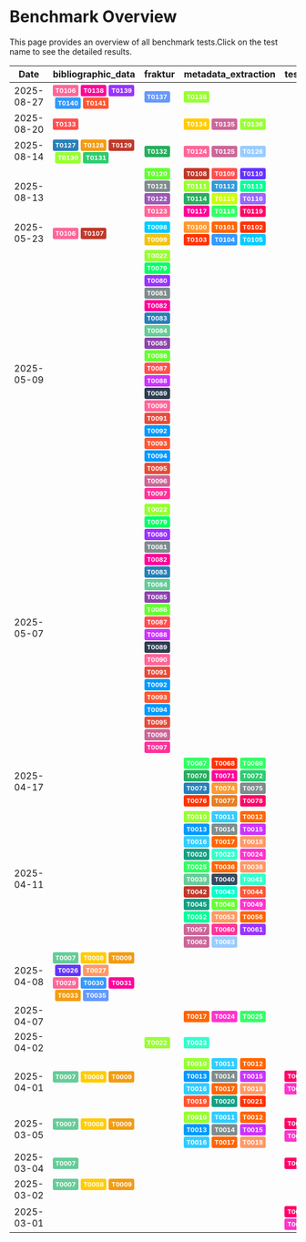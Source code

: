 # Benchmark Overview

This page provides an overview of all benchmark tests.Click on the test name to see the detailed results.

<script src="https://code.jquery.com/jquery-3.6.0.min.js"></script>
<link rel="stylesheet" href="https://cdn.datatables.net/1.13.6/css/jquery.dataTables.min.css">
<script src="https://cdn.datatables.net/1.13.6/js/jquery.dataTables.min.js"></script><style>
    /* Square styles */
    .test-rectangle {
        display: inline-flex;
        height: 20px;
        border-radius: 3px;
        text-align: center;
        align-items: center;
        justify-content: center;
        font-size: 12px;
        font-weight: regular;
        color: white;
        padding: 0 5px;
        white-space: nowrap;
        overflow: hidden;
        text-overflow: ellipsis;
    }
    .test-square {
        display: inline-flex;
        width: 45px;
        height: 20px;
        border-radius: 3px;
        text-align: center;
        align-items: center;
        justify-content: center;
        font-size: 11px;
        font-weight: bold;
        color: white;
    }
    /* Inner table styles */
    .inner-table {
        width: 100%;
        border-collapse: collapse;
        margin: 0;
        padding: 0;
    }
    .inner-table th, .inner-table td {
        padding: 4px;
        text-align: left;
        border-bottom: 1px solid #ddd;
    }
    .inner-table th {
        background-color: #f2f2f2;
        font-weight: bold;
    }
    
    /* Sortable table styles */
    .sortable-table th[onclick] {
        cursor: pointer;
        user-select: none;
        transition: background-color 0.2s;
    }
    .sortable-table th[onclick]:hover {
        background-color: #e8e8e8;
    }
    
    /* Rules column styles */
    .inner-table td:nth-child(6) {
        max-width: 200px;
        word-wrap: break-word;
        overflow-wrap: break-word;
    }
    
    /* Radar chart container styles */
    #performanceRadar {
        border: 1px solid #ddd;
        border-radius: 8px;
        background-color: #fafafa;
    }
</style>
<table id="data-table" class="display">
  <thead><tr>
    <th>Date</th>
    <th>bibliographic_data</th>
    <th>fraktur</th>
    <th>metadata_extraction</th>
    <th>test_benchmark</th>
    <th>test_benchmark2</th>
    <th>zettelkatalog</th>

  </tr></thead>
  <tbody>
<tr>
    <td>2025-08-27</td>
    <td><a href='/humanities_data_benchmark/archive/2025-08-27/T0106'><span class='test-square' style='background-color: #ff6699;'>T0106</span></a>&nbsp;<a href='/humanities_data_benchmark/archive/2025-08-27/T0138'><span class='test-square' style='background-color: #ff0099;'>T0138</span></a>&nbsp;<a href='/humanities_data_benchmark/archive/2025-08-27/T0139'><span class='test-square' style='background-color: #9933ff;'>T0139</span></a>&nbsp;<a href='/humanities_data_benchmark/archive/2025-08-27/T0140'><span class='test-square' style='background-color: #3399ff;'>T0140</span></a>&nbsp;<a href='/humanities_data_benchmark/archive/2025-08-27/T0141'><span class='test-square' style='background-color: #ff5733;'>T0141</span></a>&nbsp;</td>
    <td><a href='/humanities_data_benchmark/archive/2025-08-27/T0137'><span class='test-square' style='background-color: #6699ff;'>T0137</span></a>&nbsp;</td>
    <td><a href='/humanities_data_benchmark/archive/2025-08-27/T0136'><span class='test-square' style='background-color: #99ff33;'>T0136</span></a>&nbsp;</td>
    <td></td>
    <td></td>
    <td></td>
</tr>
<tr>
    <td>2025-08-20</td>
    <td><a href='/humanities_data_benchmark/archive/2025-08-20/T0133'><span class='test-square' style='background-color: #ff5050;'>T0133</span></a>&nbsp;</td>
    <td></td>
    <td><a href='/humanities_data_benchmark/archive/2025-08-20/T0134'><span class='test-square' style='background-color: #ffcc00;'>T0134</span></a>&nbsp;<a href='/humanities_data_benchmark/archive/2025-08-20/T0135'><span class='test-square' style='background-color: #cc6699;'>T0135</span></a>&nbsp;<a href='/humanities_data_benchmark/archive/2025-08-20/T0136'><span class='test-square' style='background-color: #99ff33;'>T0136</span></a>&nbsp;</td>
    <td></td>
    <td></td>
    <td></td>
</tr>
<tr>
    <td>2025-08-14</td>
    <td><a href='/humanities_data_benchmark/archive/2025-08-14/T0127'><span class='test-square' style='background-color: #2980b9;'>T0127</span></a>&nbsp;<a href='/humanities_data_benchmark/archive/2025-08-14/T0128'><span class='test-square' style='background-color: #f39c12;'>T0128</span></a>&nbsp;<a href='/humanities_data_benchmark/archive/2025-08-14/T0129'><span class='test-square' style='background-color: #c0392b;'>T0129</span></a>&nbsp;<a href='/humanities_data_benchmark/archive/2025-08-14/T0130'><span class='test-square' style='background-color: #99ff33;'>T0130</span></a>&nbsp;<a href='/humanities_data_benchmark/archive/2025-08-14/T0131'><span class='test-square' style='background-color: #2ecc71;'>T0131</span></a>&nbsp;</td>
    <td><a href='/humanities_data_benchmark/archive/2025-08-14/T0132'><span class='test-square' style='background-color: #27ae60;'>T0132</span></a>&nbsp;</td>
    <td><a href='/humanities_data_benchmark/archive/2025-08-14/T0124'><span class='test-square' style='background-color: #ff6699;'>T0124</span></a>&nbsp;<a href='/humanities_data_benchmark/archive/2025-08-14/T0125'><span class='test-square' style='background-color: #cc6699;'>T0125</span></a>&nbsp;<a href='/humanities_data_benchmark/archive/2025-08-14/T0126'><span class='test-square' style='background-color: #99ccff;'>T0126</span></a>&nbsp;</td>
    <td></td>
    <td></td>
    <td></td>
</tr>
<tr>
    <td>2025-08-13</td>
    <td></td>
    <td><a href='/humanities_data_benchmark/archive/2025-08-13/T0120'><span class='test-square' style='background-color: #66ff33;'>T0120</span></a>&nbsp;<a href='/humanities_data_benchmark/archive/2025-08-13/T0121'><span class='test-square' style='background-color: #7f8c8d;'>T0121</span></a>&nbsp;<a href='/humanities_data_benchmark/archive/2025-08-13/T0122'><span class='test-square' style='background-color: #9b59b6;'>T0122</span></a>&nbsp;<a href='/humanities_data_benchmark/archive/2025-08-13/T0123'><span class='test-square' style='background-color: #ff6699;'>T0123</span></a>&nbsp;</td>
    <td><a href='/humanities_data_benchmark/archive/2025-08-13/T0108'><span class='test-square' style='background-color: #c0392b;'>T0108</span></a>&nbsp;<a href='/humanities_data_benchmark/archive/2025-08-13/T0109'><span class='test-square' style='background-color: #ff5050;'>T0109</span></a>&nbsp;<a href='/humanities_data_benchmark/archive/2025-08-13/T0110'><span class='test-square' style='background-color: #6633ff;'>T0110</span></a>&nbsp;<a href='/humanities_data_benchmark/archive/2025-08-13/T0111'><span class='test-square' style='background-color: #99ff33;'>T0111</span></a>&nbsp;<a href='/humanities_data_benchmark/archive/2025-08-13/T0112'><span class='test-square' style='background-color: #3498db;'>T0112</span></a>&nbsp;<a href='/humanities_data_benchmark/archive/2025-08-13/T0113'><span class='test-square' style='background-color: #00ff99;'>T0113</span></a>&nbsp;<a href='/humanities_data_benchmark/archive/2025-08-13/T0114'><span class='test-square' style='background-color: #27ae60;'>T0114</span></a>&nbsp;<a href='/humanities_data_benchmark/archive/2025-08-13/T0115'><span class='test-square' style='background-color: #ccff00;'>T0115</span></a>&nbsp;<a href='/humanities_data_benchmark/archive/2025-08-13/T0116'><span class='test-square' style='background-color: #9966ff;'>T0116</span></a>&nbsp;<a href='/humanities_data_benchmark/archive/2025-08-13/T0117'><span class='test-square' style='background-color: #ff0099;'>T0117</span></a>&nbsp;<a href='/humanities_data_benchmark/archive/2025-08-13/T0118'><span class='test-square' style='background-color: #33ff66;'>T0118</span></a>&nbsp;<a href='/humanities_data_benchmark/archive/2025-08-13/T0119'><span class='test-square' style='background-color: #ff0066;'>T0119</span></a>&nbsp;</td>
    <td></td>
    <td></td>
    <td></td>
</tr>
<tr>
    <td>2025-05-23</td>
    <td><a href='/humanities_data_benchmark/archive/2025-05-23/T0106'><span class='test-square' style='background-color: #ff6699;'>T0106</span></a>&nbsp;<a href='/humanities_data_benchmark/archive/2025-05-23/T0107'><span class='test-square' style='background-color: #c0392b;'>T0107</span></a>&nbsp;</td>
    <td><a href='/humanities_data_benchmark/archive/2025-05-23/T0098'><span class='test-square' style='background-color: #00ccff;'>T0098</span></a>&nbsp;<a href='/humanities_data_benchmark/archive/2025-05-23/T0099'><span class='test-square' style='background-color: #f1c40f;'>T0099</span></a>&nbsp;</td>
    <td><a href='/humanities_data_benchmark/archive/2025-05-23/T0100'><span class='test-square' style='background-color: #ff9933;'>T0100</span></a>&nbsp;<a href='/humanities_data_benchmark/archive/2025-05-23/T0101'><span class='test-square' style='background-color: #ff6600;'>T0101</span></a>&nbsp;<a href='/humanities_data_benchmark/archive/2025-05-23/T0102'><span class='test-square' style='background-color: #ff3300;'>T0102</span></a>&nbsp;<a href='/humanities_data_benchmark/archive/2025-05-23/T0103'><span class='test-square' style='background-color: #ff3300;'>T0103</span></a>&nbsp;<a href='/humanities_data_benchmark/archive/2025-05-23/T0104'><span class='test-square' style='background-color: #3399ff;'>T0104</span></a>&nbsp;<a href='/humanities_data_benchmark/archive/2025-05-23/T0105'><span class='test-square' style='background-color: #00ccff;'>T0105</span></a>&nbsp;</td>
    <td></td>
    <td></td>
    <td></td>
</tr>
<tr>
    <td>2025-05-09</td>
    <td></td>
    <td><a href='/humanities_data_benchmark/archive/2025-05-09/T0022'><span class='test-square' style='background-color: #99ff33;'>T0022</span></a>&nbsp;<a href='/humanities_data_benchmark/archive/2025-05-09/T0079'><span class='test-square' style='background-color: #00ff66;'>T0079</span></a>&nbsp;<a href='/humanities_data_benchmark/archive/2025-05-09/T0080'><span class='test-square' style='background-color: #9933ff;'>T0080</span></a>&nbsp;<a href='/humanities_data_benchmark/archive/2025-05-09/T0081'><span class='test-square' style='background-color: #7f8c8d;'>T0081</span></a>&nbsp;<a href='/humanities_data_benchmark/archive/2025-05-09/T0082'><span class='test-square' style='background-color: #ff0099;'>T0082</span></a>&nbsp;<a href='/humanities_data_benchmark/archive/2025-05-09/T0083'><span class='test-square' style='background-color: #2980b9;'>T0083</span></a>&nbsp;<a href='/humanities_data_benchmark/archive/2025-05-09/T0084'><span class='test-square' style='background-color: #66cc99;'>T0084</span></a>&nbsp;<a href='/humanities_data_benchmark/archive/2025-05-09/T0085'><span class='test-square' style='background-color: #8e44ad;'>T0085</span></a>&nbsp;<a href='/humanities_data_benchmark/archive/2025-05-09/T0086'><span class='test-square' style='background-color: #66ff33;'>T0086</span></a>&nbsp;<a href='/humanities_data_benchmark/archive/2025-05-09/T0087'><span class='test-square' style='background-color: #ff5050;'>T0087</span></a>&nbsp;<a href='/humanities_data_benchmark/archive/2025-05-09/T0088'><span class='test-square' style='background-color: #cc33ff;'>T0088</span></a>&nbsp;<a href='/humanities_data_benchmark/archive/2025-05-09/T0089'><span class='test-square' style='background-color: #2c3e50;'>T0089</span></a>&nbsp;<a href='/humanities_data_benchmark/archive/2025-05-09/T0090'><span class='test-square' style='background-color: #ff6699;'>T0090</span></a>&nbsp;<a href='/humanities_data_benchmark/archive/2025-05-09/T0091'><span class='test-square' style='background-color: #e74c3c;'>T0091</span></a>&nbsp;<a href='/humanities_data_benchmark/archive/2025-05-09/T0092'><span class='test-square' style='background-color: #0099ff;'>T0092</span></a>&nbsp;<a href='/humanities_data_benchmark/archive/2025-05-09/T0093'><span class='test-square' style='background-color: #ff5733;'>T0093</span></a>&nbsp;<a href='/humanities_data_benchmark/archive/2025-05-09/T0094'><span class='test-square' style='background-color: #0099ff;'>T0094</span></a>&nbsp;<a href='/humanities_data_benchmark/archive/2025-05-09/T0095'><span class='test-square' style='background-color: #e74c3c;'>T0095</span></a>&nbsp;<a href='/humanities_data_benchmark/archive/2025-05-09/T0096'><span class='test-square' style='background-color: #cc6699;'>T0096</span></a>&nbsp;<a href='/humanities_data_benchmark/archive/2025-05-09/T0097'><span class='test-square' style='background-color: #ff3399;'>T0097</span></a>&nbsp;</td>
    <td></td>
    <td></td>
    <td></td>
    <td></td>
</tr>
<tr>
    <td>2025-05-07</td>
    <td></td>
    <td><a href='/humanities_data_benchmark/archive/2025-05-07/T0022'><span class='test-square' style='background-color: #99ff33;'>T0022</span></a>&nbsp;<a href='/humanities_data_benchmark/archive/2025-05-07/T0079'><span class='test-square' style='background-color: #00ff66;'>T0079</span></a>&nbsp;<a href='/humanities_data_benchmark/archive/2025-05-07/T0080'><span class='test-square' style='background-color: #9933ff;'>T0080</span></a>&nbsp;<a href='/humanities_data_benchmark/archive/2025-05-07/T0081'><span class='test-square' style='background-color: #7f8c8d;'>T0081</span></a>&nbsp;<a href='/humanities_data_benchmark/archive/2025-05-07/T0082'><span class='test-square' style='background-color: #ff0099;'>T0082</span></a>&nbsp;<a href='/humanities_data_benchmark/archive/2025-05-07/T0083'><span class='test-square' style='background-color: #2980b9;'>T0083</span></a>&nbsp;<a href='/humanities_data_benchmark/archive/2025-05-07/T0084'><span class='test-square' style='background-color: #66cc99;'>T0084</span></a>&nbsp;<a href='/humanities_data_benchmark/archive/2025-05-07/T0085'><span class='test-square' style='background-color: #8e44ad;'>T0085</span></a>&nbsp;<a href='/humanities_data_benchmark/archive/2025-05-07/T0086'><span class='test-square' style='background-color: #66ff33;'>T0086</span></a>&nbsp;<a href='/humanities_data_benchmark/archive/2025-05-07/T0087'><span class='test-square' style='background-color: #ff5050;'>T0087</span></a>&nbsp;<a href='/humanities_data_benchmark/archive/2025-05-07/T0088'><span class='test-square' style='background-color: #cc33ff;'>T0088</span></a>&nbsp;<a href='/humanities_data_benchmark/archive/2025-05-07/T0089'><span class='test-square' style='background-color: #2c3e50;'>T0089</span></a>&nbsp;<a href='/humanities_data_benchmark/archive/2025-05-07/T0090'><span class='test-square' style='background-color: #ff6699;'>T0090</span></a>&nbsp;<a href='/humanities_data_benchmark/archive/2025-05-07/T0091'><span class='test-square' style='background-color: #e74c3c;'>T0091</span></a>&nbsp;<a href='/humanities_data_benchmark/archive/2025-05-07/T0092'><span class='test-square' style='background-color: #0099ff;'>T0092</span></a>&nbsp;<a href='/humanities_data_benchmark/archive/2025-05-07/T0093'><span class='test-square' style='background-color: #ff5733;'>T0093</span></a>&nbsp;<a href='/humanities_data_benchmark/archive/2025-05-07/T0094'><span class='test-square' style='background-color: #0099ff;'>T0094</span></a>&nbsp;<a href='/humanities_data_benchmark/archive/2025-05-07/T0095'><span class='test-square' style='background-color: #e74c3c;'>T0095</span></a>&nbsp;<a href='/humanities_data_benchmark/archive/2025-05-07/T0096'><span class='test-square' style='background-color: #cc6699;'>T0096</span></a>&nbsp;<a href='/humanities_data_benchmark/archive/2025-05-07/T0097'><span class='test-square' style='background-color: #ff3399;'>T0097</span></a>&nbsp;</td>
    <td></td>
    <td></td>
    <td></td>
    <td></td>
</tr>
<tr>
    <td>2025-04-17</td>
    <td></td>
    <td></td>
    <td><a href='/humanities_data_benchmark/archive/2025-04-17/T0067'><span class='test-square' style='background-color: #33ff66;'>T0067</span></a>&nbsp;<a href='/humanities_data_benchmark/archive/2025-04-17/T0068'><span class='test-square' style='background-color: #ff3300;'>T0068</span></a>&nbsp;<a href='/humanities_data_benchmark/archive/2025-04-17/T0069'><span class='test-square' style='background-color: #33ff66;'>T0069</span></a>&nbsp;<a href='/humanities_data_benchmark/archive/2025-04-17/T0070'><span class='test-square' style='background-color: #27ae60;'>T0070</span></a>&nbsp;<a href='/humanities_data_benchmark/archive/2025-04-17/T0071'><span class='test-square' style='background-color: #ff0099;'>T0071</span></a>&nbsp;<a href='/humanities_data_benchmark/archive/2025-04-17/T0072'><span class='test-square' style='background-color: #2ecc71;'>T0072</span></a>&nbsp;<a href='/humanities_data_benchmark/archive/2025-04-17/T0073'><span class='test-square' style='background-color: #2980b9;'>T0073</span></a>&nbsp;<a href='/humanities_data_benchmark/archive/2025-04-17/T0074'><span class='test-square' style='background-color: #ff9933;'>T0074</span></a>&nbsp;<a href='/humanities_data_benchmark/archive/2025-04-17/T0075'><span class='test-square' style='background-color: #7f8c8d;'>T0075</span></a>&nbsp;<a href='/humanities_data_benchmark/archive/2025-04-17/T0076'><span class='test-square' style='background-color: #ff3300;'>T0076</span></a>&nbsp;<a href='/humanities_data_benchmark/archive/2025-04-17/T0077'><span class='test-square' style='background-color: #e67e22;'>T0077</span></a>&nbsp;<a href='/humanities_data_benchmark/archive/2025-04-17/T0078'><span class='test-square' style='background-color: #ff0066;'>T0078</span></a>&nbsp;</td>
    <td></td>
    <td></td>
    <td></td>
</tr>
<tr>
    <td>2025-04-11</td>
    <td></td>
    <td></td>
    <td><a href='/humanities_data_benchmark/archive/2025-04-11/T0010'><span class='test-square' style='background-color: #99ff33;'>T0010</span></a>&nbsp;<a href='/humanities_data_benchmark/archive/2025-04-11/T0011'><span class='test-square' style='background-color: #33ccff;'>T0011</span></a>&nbsp;<a href='/humanities_data_benchmark/archive/2025-04-11/T0012'><span class='test-square' style='background-color: #ff6600;'>T0012</span></a>&nbsp;<a href='/humanities_data_benchmark/archive/2025-04-11/T0013'><span class='test-square' style='background-color: #0099ff;'>T0013</span></a>&nbsp;<a href='/humanities_data_benchmark/archive/2025-04-11/T0014'><span class='test-square' style='background-color: #7f8c8d;'>T0014</span></a>&nbsp;<a href='/humanities_data_benchmark/archive/2025-04-11/T0015'><span class='test-square' style='background-color: #cc33ff;'>T0015</span></a>&nbsp;<a href='/humanities_data_benchmark/archive/2025-04-11/T0016'><span class='test-square' style='background-color: #33ccff;'>T0016</span></a>&nbsp;<a href='/humanities_data_benchmark/archive/2025-04-11/T0017'><span class='test-square' style='background-color: #ff6600;'>T0017</span></a>&nbsp;<a href='/humanities_data_benchmark/archive/2025-04-11/T0018'><span class='test-square' style='background-color: #ff9966;'>T0018</span></a>&nbsp;<a href='/humanities_data_benchmark/archive/2025-04-11/T0020'><span class='test-square' style='background-color: #16a085;'>T0020</span></a>&nbsp;<a href='/humanities_data_benchmark/archive/2025-04-11/T0023'><span class='test-square' style='background-color: #33ffcc;'>T0023</span></a>&nbsp;<a href='/humanities_data_benchmark/archive/2025-04-11/T0024'><span class='test-square' style='background-color: #ff33cc;'>T0024</span></a>&nbsp;<a href='/humanities_data_benchmark/archive/2025-04-11/T0025'><span class='test-square' style='background-color: #33ff66;'>T0025</span></a>&nbsp;<a href='/humanities_data_benchmark/archive/2025-04-11/T0036'><span class='test-square' style='background-color: #ff6600;'>T0036</span></a>&nbsp;<a href='/humanities_data_benchmark/archive/2025-04-11/T0038'><span class='test-square' style='background-color: #ff9966;'>T0038</span></a>&nbsp;<a href='/humanities_data_benchmark/archive/2025-04-11/T0039'><span class='test-square' style='background-color: #66cc99;'>T0039</span></a>&nbsp;<a href='/humanities_data_benchmark/archive/2025-04-11/T0040'><span class='test-square' style='background-color: #34495e;'>T0040</span></a>&nbsp;<a href='/humanities_data_benchmark/archive/2025-04-11/T0041'><span class='test-square' style='background-color: #33ffcc;'>T0041</span></a>&nbsp;<a href='/humanities_data_benchmark/archive/2025-04-11/T0042'><span class='test-square' style='background-color: #c0392b;'>T0042</span></a>&nbsp;<a href='/humanities_data_benchmark/archive/2025-04-11/T0043'><span class='test-square' style='background-color: #00ffcc;'>T0043</span></a>&nbsp;<a href='/humanities_data_benchmark/archive/2025-04-11/T0044'><span class='test-square' style='background-color: #ff5733;'>T0044</span></a>&nbsp;<a href='/humanities_data_benchmark/archive/2025-04-11/T0045'><span class='test-square' style='background-color: #16a085;'>T0045</span></a>&nbsp;<a href='/humanities_data_benchmark/archive/2025-04-11/T0048'><span class='test-square' style='background-color: #66ff33;'>T0048</span></a>&nbsp;<a href='/humanities_data_benchmark/archive/2025-04-11/T0049'><span class='test-square' style='background-color: #ff33cc;'>T0049</span></a>&nbsp;<a href='/humanities_data_benchmark/archive/2025-04-11/T0052'><span class='test-square' style='background-color: #00ff99;'>T0052</span></a>&nbsp;<a href='/humanities_data_benchmark/archive/2025-04-11/T0053'><span class='test-square' style='background-color: #ff9966;'>T0053</span></a>&nbsp;<a href='/humanities_data_benchmark/archive/2025-04-11/T0056'><span class='test-square' style='background-color: #ff6600;'>T0056</span></a>&nbsp;<a href='/humanities_data_benchmark/archive/2025-04-11/T0057'><span class='test-square' style='background-color: #cc6699;'>T0057</span></a>&nbsp;<a href='/humanities_data_benchmark/archive/2025-04-11/T0060'><span class='test-square' style='background-color: #ff3399;'>T0060</span></a>&nbsp;<a href='/humanities_data_benchmark/archive/2025-04-11/T0061'><span class='test-square' style='background-color: #9933ff;'>T0061</span></a>&nbsp;<a href='/humanities_data_benchmark/archive/2025-04-11/T0062'><span class='test-square' style='background-color: #cc6699;'>T0062</span></a>&nbsp;<a href='/humanities_data_benchmark/archive/2025-04-11/T0063'><span class='test-square' style='background-color: #99ccff;'>T0063</span></a>&nbsp;</td>
    <td></td>
    <td></td>
    <td></td>
</tr>
<tr>
    <td>2025-04-08</td>
    <td><a href='/humanities_data_benchmark/archive/2025-04-08/T0007'><span class='test-square' style='background-color: #66cc99;'>T0007</span></a>&nbsp;<a href='/humanities_data_benchmark/archive/2025-04-08/T0008'><span class='test-square' style='background-color: #ffcc00;'>T0008</span></a>&nbsp;<a href='/humanities_data_benchmark/archive/2025-04-08/T0009'><span class='test-square' style='background-color: #f39c12;'>T0009</span></a>&nbsp;<a href='/humanities_data_benchmark/archive/2025-04-08/T0026'><span class='test-square' style='background-color: #6633ff;'>T0026</span></a>&nbsp;<a href='/humanities_data_benchmark/archive/2025-04-08/T0027'><span class='test-square' style='background-color: #ff9966;'>T0027</span></a>&nbsp;<a href='/humanities_data_benchmark/archive/2025-04-08/T0029'><span class='test-square' style='background-color: #ff6699;'>T0029</span></a>&nbsp;<a href='/humanities_data_benchmark/archive/2025-04-08/T0030'><span class='test-square' style='background-color: #3399ff;'>T0030</span></a>&nbsp;<a href='/humanities_data_benchmark/archive/2025-04-08/T0031'><span class='test-square' style='background-color: #ff0099;'>T0031</span></a>&nbsp;<a href='/humanities_data_benchmark/archive/2025-04-08/T0033'><span class='test-square' style='background-color: #f39c12;'>T0033</span></a>&nbsp;<a href='/humanities_data_benchmark/archive/2025-04-08/T0035'><span class='test-square' style='background-color: #6699ff;'>T0035</span></a>&nbsp;</td>
    <td></td>
    <td></td>
    <td></td>
    <td></td>
    <td></td>
</tr>
<tr>
    <td>2025-04-07</td>
    <td></td>
    <td></td>
    <td><a href='/humanities_data_benchmark/archive/2025-04-07/T0017'><span class='test-square' style='background-color: #ff6600;'>T0017</span></a>&nbsp;<a href='/humanities_data_benchmark/archive/2025-04-07/T0024'><span class='test-square' style='background-color: #ff33cc;'>T0024</span></a>&nbsp;<a href='/humanities_data_benchmark/archive/2025-04-07/T0025'><span class='test-square' style='background-color: #33ff66;'>T0025</span></a>&nbsp;</td>
    <td></td>
    <td></td>
    <td></td>
</tr>
<tr>
    <td>2025-04-02</td>
    <td></td>
    <td><a href='/humanities_data_benchmark/archive/2025-04-02/T0022'><span class='test-square' style='background-color: #99ff33;'>T0022</span></a>&nbsp;</td>
    <td><a href='/humanities_data_benchmark/archive/2025-04-02/T0023'><span class='test-square' style='background-color: #33ffcc;'>T0023</span></a>&nbsp;</td>
    <td></td>
    <td></td>
    <td></td>
</tr>
<tr>
    <td>2025-04-01</td>
    <td><a href='/humanities_data_benchmark/archive/2025-04-01/T0007'><span class='test-square' style='background-color: #66cc99;'>T0007</span></a>&nbsp;<a href='/humanities_data_benchmark/archive/2025-04-01/T0008'><span class='test-square' style='background-color: #ffcc00;'>T0008</span></a>&nbsp;<a href='/humanities_data_benchmark/archive/2025-04-01/T0009'><span class='test-square' style='background-color: #f39c12;'>T0009</span></a>&nbsp;</td>
    <td></td>
    <td><a href='/humanities_data_benchmark/archive/2025-04-01/T0010'><span class='test-square' style='background-color: #99ff33;'>T0010</span></a>&nbsp;<a href='/humanities_data_benchmark/archive/2025-04-01/T0011'><span class='test-square' style='background-color: #33ccff;'>T0011</span></a>&nbsp;<a href='/humanities_data_benchmark/archive/2025-04-01/T0012'><span class='test-square' style='background-color: #ff6600;'>T0012</span></a>&nbsp;<a href='/humanities_data_benchmark/archive/2025-04-01/T0013'><span class='test-square' style='background-color: #0099ff;'>T0013</span></a>&nbsp;<a href='/humanities_data_benchmark/archive/2025-04-01/T0014'><span class='test-square' style='background-color: #7f8c8d;'>T0014</span></a>&nbsp;<a href='/humanities_data_benchmark/archive/2025-04-01/T0015'><span class='test-square' style='background-color: #cc33ff;'>T0015</span></a>&nbsp;<a href='/humanities_data_benchmark/archive/2025-04-01/T0016'><span class='test-square' style='background-color: #33ccff;'>T0016</span></a>&nbsp;<a href='/humanities_data_benchmark/archive/2025-04-01/T0017'><span class='test-square' style='background-color: #ff6600;'>T0017</span></a>&nbsp;<a href='/humanities_data_benchmark/archive/2025-04-01/T0018'><span class='test-square' style='background-color: #ff9966;'>T0018</span></a>&nbsp;<a href='/humanities_data_benchmark/archive/2025-04-01/T0019'><span class='test-square' style='background-color: #ff5733;'>T0019</span></a>&nbsp;<a href='/humanities_data_benchmark/archive/2025-04-01/T0020'><span class='test-square' style='background-color: #16a085;'>T0020</span></a>&nbsp;<a href='/humanities_data_benchmark/archive/2025-04-01/T0021'><span class='test-square' style='background-color: #ff3300;'>T0021</span></a>&nbsp;</td>
    <td><a href='/humanities_data_benchmark/archive/2025-04-01/T0001'><span class='test-square' style='background-color: #ff0066;'>T0001</span></a>&nbsp;<a href='/humanities_data_benchmark/archive/2025-04-01/T0002'><span class='test-square' style='background-color: #ff3300;'>T0002</span></a>&nbsp;<a href='/humanities_data_benchmark/archive/2025-04-01/T0003'><span class='test-square' style='background-color: #ff33cc;'>T0003</span></a>&nbsp;</td>
    <td><a href='/humanities_data_benchmark/archive/2025-04-01/T0004'><span class='test-square' style='background-color: #c0392b;'>T0004</span></a>&nbsp;<a href='/humanities_data_benchmark/archive/2025-04-01/T0005'><span class='test-square' style='background-color: #27ae60;'>T0005</span></a>&nbsp;<a href='/humanities_data_benchmark/archive/2025-04-01/T0006'><span class='test-square' style='background-color: #f39c12;'>T0006</span></a>&nbsp;</td>
    <td></td>
</tr>
<tr>
    <td>2025-03-05</td>
    <td><a href='/humanities_data_benchmark/archive/2025-03-05/T0007'><span class='test-square' style='background-color: #66cc99;'>T0007</span></a>&nbsp;<a href='/humanities_data_benchmark/archive/2025-03-05/T0008'><span class='test-square' style='background-color: #ffcc00;'>T0008</span></a>&nbsp;<a href='/humanities_data_benchmark/archive/2025-03-05/T0009'><span class='test-square' style='background-color: #f39c12;'>T0009</span></a>&nbsp;</td>
    <td></td>
    <td><a href='/humanities_data_benchmark/archive/2025-03-05/T0010'><span class='test-square' style='background-color: #99ff33;'>T0010</span></a>&nbsp;<a href='/humanities_data_benchmark/archive/2025-03-05/T0011'><span class='test-square' style='background-color: #33ccff;'>T0011</span></a>&nbsp;<a href='/humanities_data_benchmark/archive/2025-03-05/T0012'><span class='test-square' style='background-color: #ff6600;'>T0012</span></a>&nbsp;<a href='/humanities_data_benchmark/archive/2025-03-05/T0013'><span class='test-square' style='background-color: #0099ff;'>T0013</span></a>&nbsp;<a href='/humanities_data_benchmark/archive/2025-03-05/T0014'><span class='test-square' style='background-color: #7f8c8d;'>T0014</span></a>&nbsp;<a href='/humanities_data_benchmark/archive/2025-03-05/T0015'><span class='test-square' style='background-color: #cc33ff;'>T0015</span></a>&nbsp;<a href='/humanities_data_benchmark/archive/2025-03-05/T0016'><span class='test-square' style='background-color: #33ccff;'>T0016</span></a>&nbsp;<a href='/humanities_data_benchmark/archive/2025-03-05/T0017'><span class='test-square' style='background-color: #ff6600;'>T0017</span></a>&nbsp;<a href='/humanities_data_benchmark/archive/2025-03-05/T0018'><span class='test-square' style='background-color: #ff9966;'>T0018</span></a>&nbsp;</td>
    <td><a href='/humanities_data_benchmark/archive/2025-03-05/T0001'><span class='test-square' style='background-color: #ff0066;'>T0001</span></a>&nbsp;<a href='/humanities_data_benchmark/archive/2025-03-05/T0002'><span class='test-square' style='background-color: #ff3300;'>T0002</span></a>&nbsp;<a href='/humanities_data_benchmark/archive/2025-03-05/T0003'><span class='test-square' style='background-color: #ff33cc;'>T0003</span></a>&nbsp;</td>
    <td><a href='/humanities_data_benchmark/archive/2025-03-05/T0004'><span class='test-square' style='background-color: #c0392b;'>T0004</span></a>&nbsp;<a href='/humanities_data_benchmark/archive/2025-03-05/T0005'><span class='test-square' style='background-color: #27ae60;'>T0005</span></a>&nbsp;<a href='/humanities_data_benchmark/archive/2025-03-05/T0006'><span class='test-square' style='background-color: #f39c12;'>T0006</span></a>&nbsp;</td>
    <td></td>
</tr>
<tr>
    <td>2025-03-04</td>
    <td><a href='/humanities_data_benchmark/archive/2025-03-04/T0007'><span class='test-square' style='background-color: #66cc99;'>T0007</span></a>&nbsp;</td>
    <td></td>
    <td></td>
    <td><a href='/humanities_data_benchmark/archive/2025-03-04/T0001'><span class='test-square' style='background-color: #ff0066;'>T0001</span></a>&nbsp;</td>
    <td></td>
    <td></td>
</tr>
<tr>
    <td>2025-03-02</td>
    <td><a href='/humanities_data_benchmark/archive/2025-03-02/T0007'><span class='test-square' style='background-color: #66cc99;'>T0007</span></a>&nbsp;<a href='/humanities_data_benchmark/archive/2025-03-02/T0008'><span class='test-square' style='background-color: #ffcc00;'>T0008</span></a>&nbsp;<a href='/humanities_data_benchmark/archive/2025-03-02/T0009'><span class='test-square' style='background-color: #f39c12;'>T0009</span></a>&nbsp;</td>
    <td></td>
    <td></td>
    <td></td>
    <td><a href='/humanities_data_benchmark/archive/2025-03-02/T0006'><span class='test-square' style='background-color: #f39c12;'>T0006</span></a>&nbsp;</td>
    <td></td>
</tr>
<tr>
    <td>2025-03-01</td>
    <td></td>
    <td></td>
    <td></td>
    <td><a href='/humanities_data_benchmark/archive/2025-03-01/T0001'><span class='test-square' style='background-color: #ff0066;'>T0001</span></a>&nbsp;<a href='/humanities_data_benchmark/archive/2025-03-01/T0002'><span class='test-square' style='background-color: #ff3300;'>T0002</span></a>&nbsp;<a href='/humanities_data_benchmark/archive/2025-03-01/T0003'><span class='test-square' style='background-color: #ff33cc;'>T0003</span></a>&nbsp;</td>
    <td><a href='/humanities_data_benchmark/archive/2025-03-01/T0004'><span class='test-square' style='background-color: #c0392b;'>T0004</span></a>&nbsp;<a href='/humanities_data_benchmark/archive/2025-03-01/T0005'><span class='test-square' style='background-color: #27ae60;'>T0005</span></a>&nbsp;</td>
    <td></td>
</tr>

  </tbody>
</table>

<script>
  $(document).ready(function() {
    $('#data-table').DataTable({
      "paging": true,
      "searching": true,
      "ordering": true,
      "info": true,
      "lengthMenu": [[10, 20, -1], [10, 20, "All"]],
    });
  });
</script>
